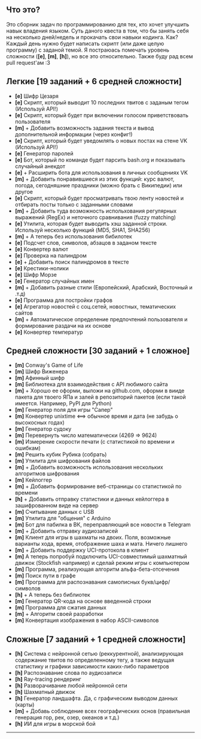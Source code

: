 ## **Что это?**

Это сборник задач по программированию для тех, кто хочет улучшить навык владения языком. Суть даного квеста в том, что бы занять себя на несколько дней/недель и прокачать свои навыки кодинга. Как? Каждый день нужно будет написать скрипт (или даже целую программу) с заданой темой. Я постраюась помечать уровень сложности (**[e]**, **[m]**, **[h]**), но все это относительно. Также буду рад всем pull request'ам :3


## **Легкие** [19 заданий + 6 средней сложности]
* **[e]** Шифр Цезаря
* **[e]** Скрипт, который выводит 10 последних твитов с заданым тегом (Используй API!)
* **[e]** Скрипт, который будет при включении голосом приветствовать пользователя
* **[m]** \+ Добавить возможность задания текста и вывод дополнительной информации (через конфиг!)
* **[e]** Скрипт, который будет уведомлять о новых постах на стене VK (Используй API!)
* **[e]** Генератор паролей
* **[e]** Бот, который по команде будет парсить bash.org и показывать случайный анекдот
* **[e]** \+ Расширить бота для использования в личных сообщениях VK
* **[m]** \+ Добавить понравившиеся из этих функций: курс валют, погода, сегодняшние праздники (можно брать с Википедии) или другое
* **[e]** Скрипт, который будет просматривать твою ленту новостей и отбирать посты только с заданными словами
* **[m]** \+ Добавить туда возможность испольхования регулярных выражений (RegEx) и неточного сравнивания (fuzzy matching)
* **[e]** Утилита, которая будет выводить хэш заданной строки. Используй несколько функций (MD5, SHA1, SHA256)
* **[m]** \+ А теперь без использования бибилотек
* **[e]** Подсчет слов, символов, абзацов в заданом тексте
* **[e]** Конвертер валют
* **[e]** Проверка на палиндром
* **[e]** \+ Добавить поиск палиндромов в тексте
* **[e]** Крестики-нолики
* **[e]** Шифр Морзе
* **[e]** Генератор случайных имен
* **[m]** \+ Добавить разные стили (Европейский, Арабский, Восточный и .т.д)
* **[e]** Программа для постройки графов
* **[e]** Агрегатор новостей с соц.сетей, новостных, тематических сайтов
* **[m]** \+ Автоматическое определение предпочтений пользователя и формирование раздачи на их основе
* **[e]** Конвертер температур

## **Средней сложности** [30 заданий + 1 сложное]
* **[m]** Conway's Game of Life 
* **[m]** Шифр Виженера
* **[m]** Афинный шифр
* **[m]** Библиотека для взаимодействия с API любимого сайта
* **[m]** \+ Хорошо ее оформи, выложи на github.com, оформи в вииде пакета для твоего ЯПа и залей в репозиторий пакетов (если такой имеется. Например, PyPI для Python)
* **[m]** Генератор поля для игры "Сапер"
* **[m]** Конвертер unixtime <==> обычное время и дата (не забудь о высокосных годах)
* **[m]** Генератор судоку
* **[m]** Перевернуть число математически (4269 => 9624)
* **[m]** Измерение скорости печати (с статистикой по времени и ошибкам)
* **[m]** Решить кубик Рубика (собрать)
* **[m]** Утилита для шифрования файлов
* **[m]** \+ Добавить возможность использования нескольких алгоритмов шифрования
* **[m]** Кейлоггер
* **[m]** \+ Добавить формирование веб-страницы со статистикой по времени
* **[h]** \+ Добавить отправку статистики и данных кейлоггера в зашифрованном виде на сервер
* **[m]** Считывание данных с USB
* **[m]** Утилита для "общения" с Arduino
* **[m]** Бот для пабилка в ВК, переправляющий все новости в Telegram
* **[m]** \+ Добавить отправку аудиозаписей
* **[m]** Клиент для игры в шахматы на двоих. Поля, возможные варианты хода, время, отображение шаха и мата. Ничего лишнего
* **[m]** \+ Добавить поддержку UCI-протокола в клиент
* **[m]** А теперь попробуй подключить UCI-совместимый шахматный движок (Stockfish например) и сделай режим игры с компьютером
* **[m]** Программа, реализующая алгоритм альфа-бета-отсечения
* **[m]** Поиск пути в графе
* **[m]** Программа для распознавания самописных букв/цифр/символов
* **[h]** \+ А теперь без библиотек
* **[m]** Генератор QR-кода на основе введенной строки
* **[m]** Программа для сжатия данных
* **[m]** \+ Алгоритм своей разработки
* **[m]** Конвертация изображения в набор ASCII-символов

## **Сложные** [7 заданий + 1 средней сложности]
* **[h]** Система с нейронной сетью (реккурентной), анализирующая содержание твитов по определенному тегу, а также ведущая статистику и графики зависимости каких-либо параметров
* **[h]** Распознавание слова по аудиозаписи
* **[h]** Ray-tracing рендеринг
* **[h]** Разворачивание любой нейронной сети
* **[h]** Шахматный движок
* **[h]** Генератор ландшафта. Да, с графическим выводом данных (карты)
* **[m]** \+ Добавь соблюдение всех географических основ (правильная генерация гор, рек, озер, океанов и т.д.)
* **[h]** ИИ для игры в морской бой

---
